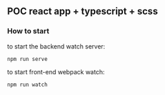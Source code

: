 ## POC react app + typescript + scss

### How to start

to start the backend watch server:

```
npm run serve
```

to start front-end webpack watch:

```
npm run watch
```

